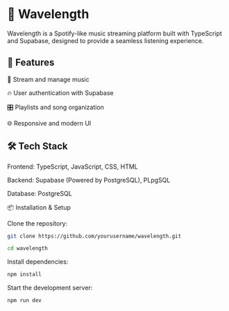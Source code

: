 # 🎵 **Wavelength**


Wavelength is a Spotify-like music streaming platform built with TypeScript and Supabase, designed to provide a seamless listening experience.

## 🚀 **Features**
🎼 Stream and manage music

🔥 User authentication with Supabase

🎛️ Playlists and song organization

🌐 Responsive and modern UI

## 🛠  **Tech Stack**
Frontend: TypeScript, JavaScript, CSS, HTML

Backend: Supabase (Powered by PostgreSQL), PLpgSQL

Database: PostgreSQL

📦 Installation & Setup

Clone the repository:
```sh
git clone https://github.com/yourusername/wavelength.git
```
```sh
cd wavelength
```
Install dependencies:
```sh
npm install
```
Start the development server:
```sh
npm run dev
```
